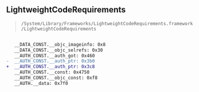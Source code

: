 ## LightweightCodeRequirements

> `/System/Library/Frameworks/LightweightCodeRequirements.framework/LightweightCodeRequirements`

```diff

   __DATA_CONST.__objc_imageinfo: 0x8
   __DATA_CONST.__objc_selrefs: 0x30
   __AUTH_CONST.__auth_got: 0x460
-  __AUTH_CONST.__auth_ptr: 0x3b0
+  __AUTH_CONST.__auth_ptr: 0x3c8
   __AUTH_CONST.__const: 0x4750
   __AUTH_CONST.__objc_const: 0xf8
   __AUTH.__data: 0x7f0

```
